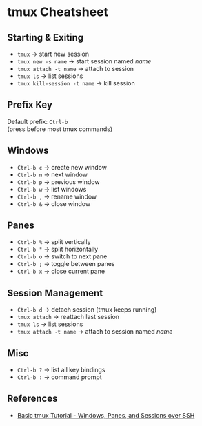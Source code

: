 # tmux Cheatsheet

## Starting & Exiting
- `tmux` → start new session
- `tmux new -s name` → start session named *name*
- `tmux attach -t name` → attach to session
- `tmux ls` → list sessions
- `tmux kill-session -t name` → kill session

## Prefix Key
Default prefix: `Ctrl-b`  
(press before most tmux commands)

## Windows
- `Ctrl-b c` → create new window
- `Ctrl-b n` → next window
- `Ctrl-b p` → previous window
- `Ctrl-b w` → list windows
- `Ctrl-b ,` → rename window
- `Ctrl-b &` → close window

## Panes
- `Ctrl-b %` → split vertically
- `Ctrl-b "` → split horizontally
- `Ctrl-b o` → switch to next pane
- `Ctrl-b ;` → toggle between panes
- `Ctrl-b x` → close current pane

## Session Management
- `Ctrl-b d` → detach session (tmux keeps running)
- `tmux attach` → reattach last session
- `tmux ls` → list sessions
- `tmux attach -t name` → attach to session named *name*

## Misc
- `Ctrl-b ?` → list all key bindings
- `Ctrl-b :` → command prompt

## References

- [Basic tmux Tutorial - Windows, Panes, and Sessions over SSH
](https://www.youtube.com/watch?v=BHhA_ZKjyxo)
